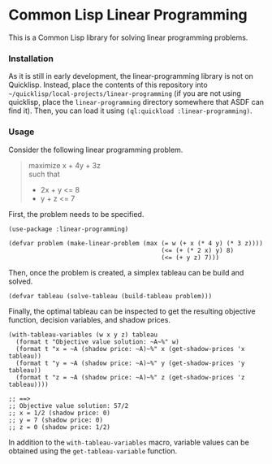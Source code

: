 # Common Lisp Linear Programming

This is a Common Lisp library for solving linear programming problems.

### Installation
As it is still in early development, the linear-programming library is not on Quicklisp.
Instead, place the contents of this repository into `~/quicklisp/local-projects/linear-programming` (if you are not using quicklisp, place the `linear-programming` directory somewhere that ASDF can find it).
Then, you can load it using `(ql:quickload :linear-programming)`.

### Usage
Consider the following linear programming problem.
> maximize  x + 4y + 3z  
> such that  
> * 2x + y <= 8  
> * y + z <= 7

First, the problem needs to be specified.
```common-lisp
(use-package :linear-programming)

(defvar problem (make-linear-problem (max (= w (+ x (* 4 y) (* 3 z))))
                                          (<= (+ (* 2 x) y) 8)
                                          (<= (+ y z) 7)))
```
Then, once the problem is created, a simplex tableau can be build and solved.
```common-lisp
(defvar tableau (solve-tableau (build-tableau problem)))
```
Finally, the optimal tableau can be inspected to get the resulting objective function, decision variables, and shadow prices.
```common-lisp
(with-tableau-variables (w x y z) tableau
  (format t "Objective value solution: ~A~%" w)
  (format t "x = ~A (shadow price: ~A)~%" x (get-shadow-prices 'x tableau))
  (format t "y = ~A (shadow price: ~A)~%" y (get-shadow-prices 'y tableau))
  (format t "z = ~A (shadow price: ~A)~%" z (get-shadow-prices 'z tableau))))

;; ==>
;; Objective value solution: 57/2
;; x = 1/2 (shadow price: 0)
;; y = 7 (shadow price: 0)
;; z = 0 (shadow price: 1/2)
```
In addition to the `with-tableau-variables` macro, variable values can be obtained using the `get-tableau-variable` function.
